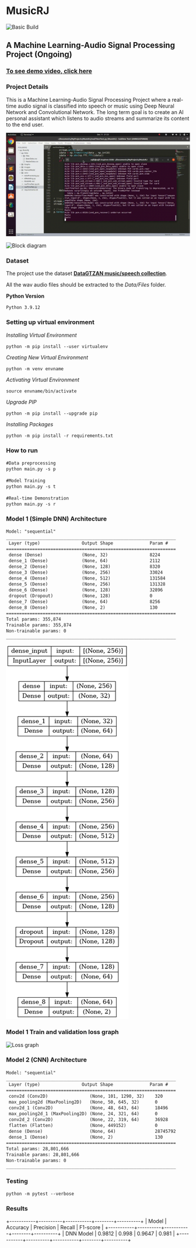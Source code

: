 
# MusicRJ

![Basic Build](https://github.com/cksajil/MusicRJ/actions/workflows/pytest.yml/badge.svg?branch=master)

## A Machine Learning-Audio Signal Processing Project (Ongoing)

### [To see demo video, click here](https://www.youtube.com/watch?v=9X55T_ffNwg&t=685s)

### Project Details

This is a Machine Learning-Audio Signal Processing Project where a real-time audio signal is classified into speech or music using Deep Neural Network and Convolutional Network. The long term goal is to create an AI personal assistant which listens to audio streams and summarize its content to the end user.

![Demo](https://github.com/cksajil/MusicRJ/blob/master/musicRJ.gif)

![Block diagram](https://i.ibb.co/5Y11jkp/Block-DGMSmall.png)

### Dataset

The project use the dataset **[DataGTZAN music/speech collection](http://opihi.cs.uvic.ca/sound/music_speech.tar.gz)**. 

All the wav audio files should be extracted to the *Data/Files* folder.

**Python Version**
```
Python 3.9.12
```

### Setting up virtual environment

*Installing Virtual Environment*
```console
python -m pip install --user virtualenv
```
*Creating New Virtual Environment*
```console
python -m venv envname
```
*Activating Virtual Environment*
```console
source envname/bin/activate
```
*Upgrade PIP*
```console
python -m pip install --upgrade pip
```
*Installing Packages*
```console
python -m pip install -r requirements.txt
```

### How to run

```console
#Data preprocessing
python main.py -s p

#Model Training
python main.py -s t

#Real-time Demonstration
python main.py -s r
```

### Model 1 (Simple DNN) Architecture

```console
Model: "sequential"
_________________________________________________________________
 Layer (type)                Output Shape              Param #   
=================================================================
 dense (Dense)               (None, 32)                8224                                                              
 dense_1 (Dense)             (None, 64)                2112                                                             
 dense_2 (Dense)             (None, 128)               8320                                                                  
 dense_3 (Dense)             (None, 256)               33024                                                                 
 dense_4 (Dense)             (None, 512)               131584                                                                 
 dense_5 (Dense)             (None, 256)               131328                                                                
 dense_6 (Dense)             (None, 128)               32896                                                                 
 dropout (Dropout)           (None, 128)               0                                                                    
 dense_7 (Dense)             (None, 64)                8256                                                             
 dense_8 (Dense)             (None, 2)                 130                                                                    
=================================================================
Total params: 355,874
Trainable params: 355,874
Non-trainable params: 0
_________________________________________________________________
```

![dnn architecture](https://github.com/cksajil/MusicRJ/blob/master/Images/dnn_model.png)


### Model 1 Train and validation loss graph

![Loss graph](https://i.ibb.co/m5kczP3/Train-Valiation-Loss.png)


### Model 2 (CNN) Architecture

```console
Model: "sequential"
_________________________________________________________________
 Layer (type)                Output Shape              Param #   
=================================================================
 conv2d (Conv2D)                (None, 101, 1290, 32)    320                                                                    
 max_pooling2d (MaxPooling2D)   (None, 50, 645, 32)      0                                             
 conv2d_1 (Conv2D)              (None, 48, 643, 64)      18496                                                              
 max_pooling2d_1 (MaxPooling2D) (None, 24, 321, 64)      0                                                                                       
 conv2d_2 (Conv2D)              (None, 22, 319, 64)      36928                                                                
 flatten (Flatten)              (None, 449152)           0                                                                   
 dense (Dense)                  (None, 64)               28745792                                                        
 dense_1 (Dense)                (None, 2)                130                                                            
=================================================================
Total params: 28,801,666
Trainable params: 28,801,666
Non-trainable params: 0
_________________________________________________________________
```

### Testing
```console
python -m pytest --verbose
```

### Results
+-----------+----------+-----------+--------+----------+
|   Model   | Accuracy | Precision | Recall | F1-score |
+-----------+----------+-----------+--------+----------+
| DNN Model |  0.9812  |   0.998   | 0.9647 |  0.981   |
+-----------+----------+-----------+--------+----------+
